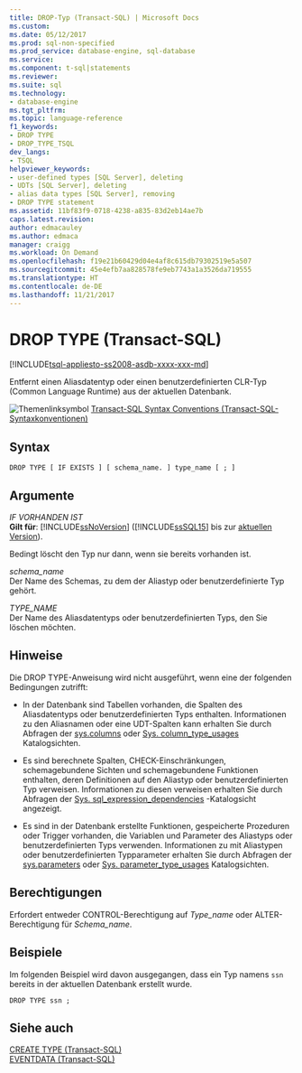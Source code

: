 ```yaml
---
title: DROP-Typ (Transact-SQL) | Microsoft Docs
ms.custom: 
ms.date: 05/12/2017
ms.prod: sql-non-specified
ms.prod_service: database-engine, sql-database
ms.service: 
ms.component: t-sql|statements
ms.reviewer: 
ms.suite: sql
ms.technology:
- database-engine
ms.tgt_pltfrm: 
ms.topic: language-reference
f1_keywords:
- DROP TYPE
- DROP_TYPE_TSQL
dev_langs:
- TSQL
helpviewer_keywords:
- user-defined types [SQL Server], deleting
- UDTs [SQL Server], deleting
- alias data types [SQL Server], removing
- DROP TYPE statement
ms.assetid: 11bf83f9-0718-4238-a835-83d2eb14ae7b
caps.latest.revision: 
author: edmacauley
ms.author: edmaca
manager: craigg
ms.workload: On Demand
ms.openlocfilehash: f19e21b60429d04e4af8c615db79302519e5a507
ms.sourcegitcommit: 45e4efb7aa828578fe9eb7743a1a3526da719555
ms.translationtype: HT
ms.contentlocale: de-DE
ms.lasthandoff: 11/21/2017
---
```

# <a name="drop-type-transact-sql"></a>DROP TYPE (Transact-SQL)
[!INCLUDE[tsql-appliesto-ss2008-asdb-xxxx-xxx-md](../../includes/tsql-appliesto-ss2008-asdb-xxxx-xxx-md.md)]

  Entfernt einen Aliasdatentyp oder einen benutzerdefinierten CLR-Typ (Common Language Runtime) aus der aktuellen Datenbank.  
  
 ![Themenlinksymbol](../../database-engine/configure-windows/media/topic-link.gif "Topic link icon") [Transact-SQL Syntax Conventions (Transact-SQL-Syntaxkonventionen)](../../t-sql/language-elements/transact-sql-syntax-conventions-transact-sql.md)  
  
## <a name="syntax"></a>Syntax  
  
```  
DROP TYPE [ IF EXISTS ] [ schema_name. ] type_name [ ; ]  
```  
  
## <a name="arguments"></a>Argumente  
 *IF VORHANDEN IST*  
 **Gilt für**: [!INCLUDE[ssNoVersion](../../includes/ssnoversion-md.md)] ([!INCLUDE[ssSQL15](../../includes/sssql15-md.md)] bis zur [aktuellen Version](http://go.microsoft.com/fwlink/p/?LinkId=299658)).  
  
 Bedingt löscht den Typ nur dann, wenn sie bereits vorhanden ist.  
  
 *schema_name*  
 Der Name des Schemas, zu dem der Aliastyp oder benutzerdefinierte Typ gehört.  
  
 *TYPE_NAME*  
 Der Name des Aliasdatentyps oder benutzerdefinierten Typs, den Sie löschen möchten.  
  
## <a name="remarks"></a>Hinweise  
 Die DROP TYPE-Anweisung wird nicht ausgeführt, wenn eine der folgenden Bedingungen zutrifft:  
  
-   In der Datenbank sind Tabellen vorhanden, die Spalten des Aliasdatentyps oder benutzerdefinierten Typs enthalten. Informationen zu den Aliasnamen oder eine UDT-Spalten kann erhalten Sie durch Abfragen der [sys.columns](../../relational-databases/system-catalog-views/sys-columns-transact-sql.md) oder [Sys. column_type_usages](../../relational-databases/system-catalog-views/sys-column-type-usages-transact-sql.md) Katalogsichten.  
  
-   Es sind berechnete Spalten, CHECK-Einschränkungen, schemagebundene Sichten und schemagebundene Funktionen enthalten, deren Definitionen auf den Aliastyp oder benutzerdefinierten Typ verweisen. Informationen zu diesen verweisen erhalten Sie durch Abfragen der [Sys. sql_expression_dependencies](../../relational-databases/system-catalog-views/sys-sql-expression-dependencies-transact-sql.md) -Katalogsicht angezeigt.  
  
-   Es sind in der Datenbank erstellte Funktionen, gespeicherte Prozeduren oder Trigger vorhanden, die Variablen und Parameter des Aliastyps oder benutzerdefinierten Typs verwenden. Informationen zu mit Aliastypen oder benutzerdefinierten Typparameter erhalten Sie durch Abfragen der [sys.parameters](../../relational-databases/system-catalog-views/sys-parameters-transact-sql.md) oder [Sys. parameter_type_usages](../../relational-databases/system-catalog-views/sys-parameter-type-usages-transact-sql.md) Katalogsichten.  
  
## <a name="permissions"></a>Berechtigungen  
 Erfordert entweder CONTROL-Berechtigung auf *Type_name* oder ALTER-Berechtigung für *Schema_name*.  
  
## <a name="examples"></a>Beispiele  
 Im folgenden Beispiel wird davon ausgegangen, dass ein Typ namens `ssn` bereits in der aktuellen Datenbank erstellt wurde.  
  
```  
DROP TYPE ssn ;  
```  
  
## <a name="see-also"></a>Siehe auch  
 [CREATE TYPE &#40;Transact-SQL&#41;](../../t-sql/statements/create-type-transact-sql.md)   
 [EVENTDATA &#40;Transact-SQL&#41;](../../t-sql/functions/eventdata-transact-sql.md)  
  
  
